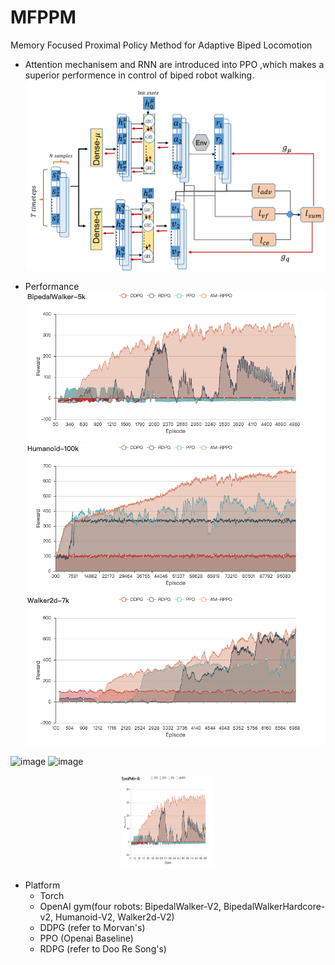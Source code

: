 # MFPPM
Memory Focused Proximal Policy Method for Adaptive Biped Locomotion

- Attention mechanisem and RNN are introduced into PPO ,which makes a superior performence in control of biped robot walking. 
![image](https://github.com/CristinaMa0917/MFPPM/blob/master/figures/%E5%9B%BE%E7%89%87%201%E7%9A%84%E5%89%AF%E6%9C%AC.png)

- Performance 
![image](https://github.com/CristinaMa0917/MFPPM/blob/master/figures/BipedalWalker-5k.png)
![image](https://github.com/CristinaMa0917/MFPPM/blob/master/figures/Humanoid-100k.png)
![image](https://github.com/CristinaMa0917/MFPPM/blob/master/figures/Walker2d-7k.png)

![image](https://github.com/CristinaMa0917/MFPPM/blob/master/figures/bw.gif)
![image](https://github.com/CristinaMa0917/MFPPM/blob/master/figures/bwhc.gif)
<div align=center><img width="150" height="150" src="https://github.com/CristinaMa0917/MFPPM/blob/master/figures/BipedalWalker-5k.png"/></div>

- Platform
  - Torch
  - OpenAI gym(four robots: BipedalWalker-V2, BipedalWalkerHardcore-v2, Humanoid-V2, Walker2d-V2)
  - DDPG (refer to Morvan's)
  - PPO (Openai Baseline)
  - RDPG (refer to Doo Re Song's)
